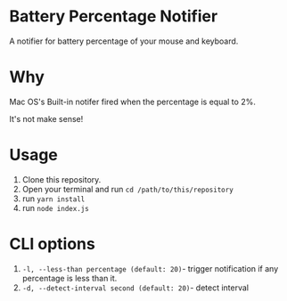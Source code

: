 # Battery Percentage Notifier

A notifier for battery percentage of your mouse and keyboard.

# Why

Mac OS's Built-in notifer fired when the percentage is equal to 2%.

It's not make sense!

# Usage

1. Clone this repository.
2. Open your terminal and run `cd /path/to/this/repository`
2. run `yarn install`
3. run `node index.js`

# CLI options

1. `-l, --less-than percentage (default: 20)`- trigger notification if any percentage is less than it.
2. `-d, --detect-interval second (default: 20)`- detect interval
